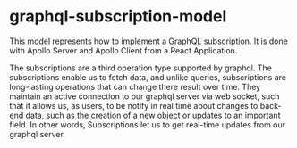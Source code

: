 # graphql-subscription-model

This model represents how to implement a GraphQL subscription. 
It is done with Apollo Server and Apollo Client from a React Application. 

The subscriptions are a third operation type supported by graphql. The subscriptions enable us to fetch data, and unlike queries, subscriptions are long-lasting operations that can change there result over time. They maintain an active connection to our graphql server via web socket, such that it allows us, as users, to be notify in real time about changes to back-end data, such as the creation of a new object or updates to an important field. 
In other words, Subscriptions let us to get real-time updates from our graphql server. 

